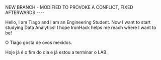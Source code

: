 NEW BRANCH - MODIFIED TO PROVOKE A CONFLICT, FIXED AFTERWARDS ----


Hello, I am Tiago and I am an Engineering Student. Now I want to start studying Data Analytics!
I hope IronHack helps me reach where I want to be!

O Tiago gosta de ovos mexidos.

Hoje já é o fim do dia e já estou a terminar o LAB.
